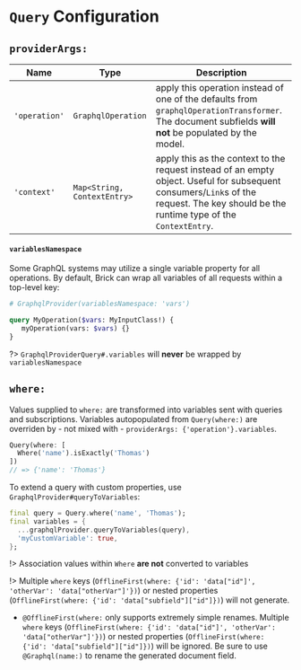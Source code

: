 # `Query` Configuration

## `providerArgs:`

| Name          | Type                        | Description                                                                                                                                                                            |
| ------------- | --------------------------- | -------------------------------------------------------------------------------------------------------------------------------------------------------------------------------------- |
| `'operation'` | `GraphqlOperation`          | apply this operation instead of one of the defaults from `graphqlOperationTransformer`. The document subfields **will not** be populated by the model.                                 |
| `'context'`   | `Map<String, ContextEntry>` | apply this as the context to the request instead of an empty object. Useful for subsequent consumers/`Link`s of the request. The key should be the runtime type of the `ContextEntry`. |

#### `variablesNamespace`

Some GraphQL systems may utilize a single variable property for all operations. By default, Brick can wrap all variables of all requests within a top-level key:

```graphql
# GraphqlProvider(variablesNamespace: 'vars')

query MyOperation($vars: MyInputClass!) {
   myOperation(vars: $vars) {}
}
```

?> `GraphqlProviderQuery#.variables` will **never** be wrapped by `variablesNamespace`

## `where:`

Values supplied to `where:` are transformed into variables sent with queries and subscriptions. Variables autopopulated from `Query(where:)` are overriden by - not mixed with - `providerArgs: {'operation'}.variables`.

```dart
Query(where: [
  Where('name').isExactly('Thomas')
])
// => {'name': 'Thomas'}
```

To extend a query with custom properties, use `GraphqlProvider#queryToVariables`:

```dart
final query = Query.where('name', 'Thomas');
final variables = {
  ...graphqlProvider.queryToVariables(query),
  'myCustomVariable': true,
};
```

!> Association values within `Where` **are not** converted to variables

!> Multiple `where` keys (`OfflineFirst(where: {'id': 'data["id"]', 'otherVar': 'data["otherVar"]'})`) or nested properties (`OfflineFirst(where: {'id': 'data["subfield"]["id"]})`) will not generate.

- `@OfflineFirst(where:` only supports extremely simple renames. Multiple `where` keys (`OfflineFirst(where: {'id': 'data["id"]', 'otherVar': 'data["otherVar"]'})`) or nested properties (`OfflineFirst(where: {'id': 'data["subfield"]["id"]})`) will be ignored. Be sure to use `@Graphql(name:)` to rename the generated document field.
